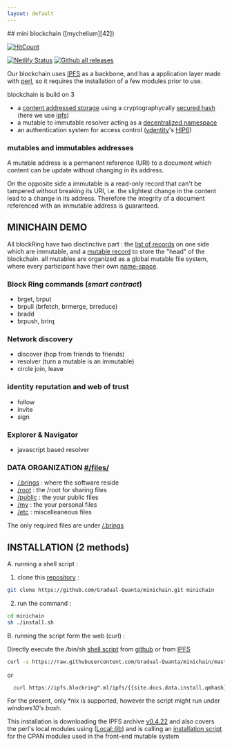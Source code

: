 ```yaml
---
layout: default
---
```

<meta charset="utf8"/>
## mini blockchain ([mychelium][42])

<!-- {% if site.GH_ENV == 'gh_pages' %} /-->
[![HitCount](https://hits.dwyl.io/Gradual-Quanta/minichain.svg)](http://hits.dwyl.io/Gradual-Quanta/minichain)
<!-- {% endif %} /-->
[![Netlify Status](https://api.netlify.com/api/v1/badges/9861b9fa-9749-4a61-b1fb-f32502348934/deploy-status)](https://app.netlify.com/sites/festive-leakey-329460/deploys)
[![Github all releases](https://img.shields.io/github/downloads/Gradual-Quanta/minichain/total.svg)](https://GitHub.com/Gradual-Quanta/minichain/releases/)

Our blockchain uses [IPFS][4] as a backbone, and has a application layer made with [perl][5],
so it requires the installation of a few modules prior to use.

 blockchain is build on 3 

* a [content addressed storage][9] using a cryptographycally [secured hash][8]
  (here we use [ipfs][4])
* a mutable to immutable resolver acting as a [decentralized namespace][6]
* an authentication system for access control ([ydentity][7]'s [HIP6][10])

### mutables and immutables addresses

A mutable address is a permanent reference (URI) to a document which content can be update
without changing in its address.

On the opposite side a immutable is a read-only record that can't be tampered without
breaking its URI, i.e. the slightest change in the content lead to a change in its address.
Therefore the integrity of a document referenced with an immutable address is guaranteed.

[6]: https://duckduckgo.com/?q=!g+decentralized+namespace
[7]: https://duckduckgo.com/?q=!g+decentralized+identity+site:ydentity.ml
[8]: https://duckduckgo.com/?q=!g+cryptographycally+secure+hash+%23M4GC
[9]: https://duckduckgo.com/?q=!g+content+addressed+storage
[10]: https://duckduckgo.com/?q=!g+Human+IP+address+ydentity
[42]: https://duckduckgo.com/?q=!g+%22mychelium%22

## MINICHAIN DEMO

All blockRing have two disctinctive part : the [list of records][LoR] on one side which are immutable,
and a [mutable record][mut] to store the "head" of the blockchain.
all mutables are organized as a global mutable file system, where every participant have their own [name-space][files].

### Block Ring commands (*smart contract*)

* brget, brput
* brpull (brfetch, brmerge, brreduce)
* bradd
* brpush, brirq

### Network discovery

* discover (hop from friends to friends)
* resolver (turn a mutable is an immutable)
* circle join, leave

### identity reputation and web of trust

* follow
* invite
* sign

### Explorer &amp; Navigator

* javascript based resolver

### DATA ORGANIZATION [#/files/][files]

* [/.brings](http://ipfs.io/webui/#/files/.brings) : where the software reside
* [/root](http://ipfs.io/webui/#/files/root) : the /root for sharing files
* [/public](http://ipfs.io/webui/#/files/public) : the your public files
* [/my](http://ipfs.io/webui/#/files/my) : the your personal files
* [/etc](http://ipfs.io/webui/#/files/etc) : miscelleaneous files

The only required files are under [/.brings][brng]

## INSTALLATION (2 methods)

A. running a shell script :

 1. clone this [repository][1] :
 ```sh
 git clone https://github.com/Gradual-Quanta/minichain.git minichain
 ```
 2. run the command :
 ```sh
 cd minichain
 sh ./install.sh
 ```

B. running the script form the web (curl) :

 Directly execute the /bin/sh [shell script][2] from [github][3] or from [IPFS][2]
 ```sh
 curl -s https://raw.githubusercontent.com/Gradual-Quanta/minichain/master/install.sh | sh /dev/stdin
 ```
 or 
 ```sh
   curl https://ipfs.blockring™.ml/ipfs/{{site.docs.data.install.qmhash}} | sh /dev/stdin
 ```

For the present, only \*nix is supported, however the script might run under *windows10's bash*.

This installation is downloading the IPFS archive [v0.4.22][43] and
also covers the perl's local modules using ([Local::lib][44]) and is calling 
an [installation script][45] for the CPAN modules used in the front-end mutable system


[1]: https://github.com/Gradual-Quanta/minichain
[2]: https://github.com/Gradual-Quanta/minichain/blob/master/install.sh
[2raw]: https://raw.githubusercontent.com/Gradual-Quanta/minichain/master/install.sh 
[3]: https://github.com/Gradual-Quanta
[4]: https://github.com/ipfs/go-ipfs
[5]: https://github.com/Perl/perl5
[43]: https://dist.ipfs.io/go-ipfs/v0.4.22/go-ipfs_v0.4.22_linux-amd64.tar.gz
[44]: https://duckduckgo.com/?q=Perl+Local::Lib
[45]: https://github.com/Gradual-Quanta/minichain/blob/master/.brings/bootstrap/perl5/install_modules.sh
[LoR]: https://ipfs.io/ipfs/QmfQkD8pBSBCBxWEwFSu4XaDVSWK6bjnNuaWZjMyQbyDub/#/files/.brings/files
[mut]: https://ipfs.io/ipfs/QmfQkD8pBSBCBxWEwFSu4XaDVSWK6bjnNuaWZjMyQbyDub/#/files/.brings/mutables
[files]: https://ipfs.io/ipfs/QmfQkD8pBSBCBxWEwFSu4XaDVSWK6bjnNuaWZjMyQbyDub/#/files/
[brng]: https://ipfs.io/ipfs/QmfQkD8pBSBCBxWEwFSu4XaDVSWK6bjnNuaWZjMyQbyDub/#/files/.brings


